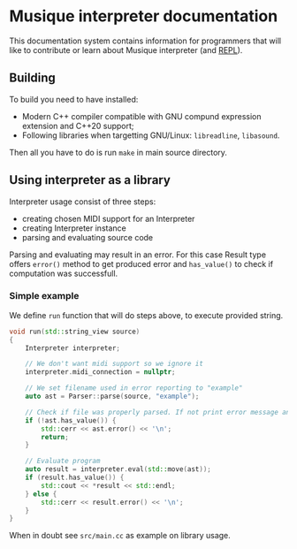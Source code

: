 # Musique interpreter documentation

This documentation system contains information for programmers that will like to contribute or learn about Musique interpreter (and [REPL](https://en.wikipedia.org/wiki/Read%E2%80%93eval%E2%80%93print_loop)).

## Building

To build you need to have installed:

- Modern C++ compiler compatible with GNU compund expression extension and C++20 support;
- Following libraries when targetting GNU/Linux: `libreadline`, `libasound`.

Then all you have to do is run `make` in main source directory.

## Using interpreter as a library

Interpreter usage consist of three steps:

- creating chosen MIDI support for an Interpreter
- creating Interpreter instance
- parsing and evaluating source code

Parsing and evaluating may result in an error. For this case Result type offers `error()` method to get produced error and `has_value()` to check if computation was successfull.

### Simple example

We define `run` function that will do steps above, to execute provided string.

```cpp
void run(std::string_view source)
{
	Interpreter interpreter;

	// We don't want midi support so we ignore it
	interpreter.midi_connection = nullptr;

	// We set filename used in error reporting to "example"
	auto ast = Parser::parse(source, "example");

	// Check if file was properly parsed. If not print error message and exit
	if (!ast.has_value()) {
		std::cerr << ast.error() << '\n';
		return;
	}

	// Evaluate program
	auto result = interpreter.eval(std::move(ast));
	if (result.has_value()) {
		std::cout << *result << std::endl;
	} else {
		std::cerr << result.error() << '\n';
	}
}
```

When in doubt see `src/main.cc` as example on library usage.
